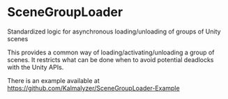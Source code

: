 # SceneGroupLoader
Standardized logic for asynchronous loading/unloading of groups of Unity scenes

This provides a common way of loading/activating/unloading a group of scenes.
It restricts what can be done when to avoid potential deadlocks with the Unity APIs.

There is an example available at https://github.com/Kalmalyzer/SceneGroupLoader-Example
